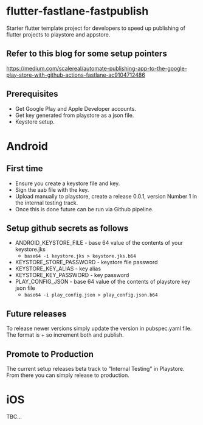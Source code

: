 # flutter-fastlane-fastpublish
Starter flutter template project for developers to speed up publishing of flutter projects to playstore and appstore.

## Refer to this blog for some setup pointers

https://medium.com/scalereal/automate-publishing-app-to-the-google-play-store-with-github-actions-fastlane-ac9104712486

## Prerequisites

- Get Google Play and Apple Developer accounts.
- Get key generated from playstore as a json file. 
- Keystore setup.


# Android

## First time

- Ensure you create a keystore file and key.
- Sign the aab file with the key.
- Upload manually to playstore, create a release 0.0.1, version Number 1 in the internal testing track.
- Once this is done future can be run via Github pipeline.


## Setup github secrets as follows

- ANDROID_KEYSTORE_FILE - base 64 value of the contents of your keystore.jks
  - ``` base64 -i keystore.jks > keystore.jks.b64 ```
- KEYSTORE_STORE_PASSWORD - keystore file password
- KEYSTORE_KEY_ALIAS - key alias
- KEYSTORE_KEY_PASSWORD - key password
- PLAY_CONFIG_JSON - base 64 value of the contents of playstore key json file
  - ``` base64 -i play_config.json > play_config.json.b64 ```

## Future releases

To release newer versions simply update the version in pubspec.yaml file. The format is <versionname>+<versionnumber> so increment both and publish.
  

## Promote to Production

The current setup releases beta track to "Internal Testing" in Playstore. From there you can simply release to production.
  
# iOS

TBC...

